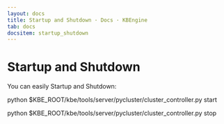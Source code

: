 ```yaml
---
layout: docs
title: Startup and Shutdown · Docs · KBEngine
tab: docs
docsitem: startup_shutdown
---
```


Startup and Shutdown
==============

You can easily Startup and Shutdown:

python $KBE_ROOT/kbe/tools/server/pycluster/cluster_controller.py start

python $KBE_ROOT/kbe/tools/server/pycluster/cluster_controller.py stop